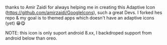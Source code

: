 
thanks to Amir Zaidi for always helping me in creating this Adaptive Icon (https://github.com/amirzaidi/GoogleIcons), such a great Devs.
I forked hes repo & my goal is to themed apps which doesn't have an adaptive icons (yet) 😁😋

NOTE: this icon is only suport android 8.xx, I backdroped support from android below than oreo.
